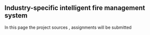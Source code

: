 ## Industry-specific intelligent fire management system

In this page the project sources , assignments will be submitted
